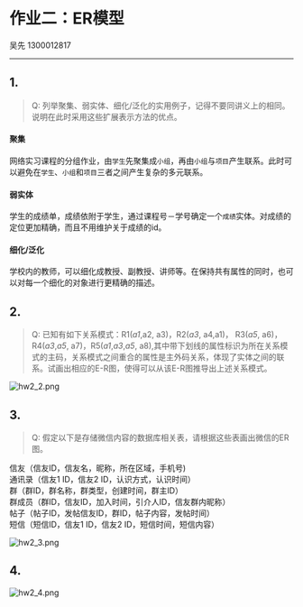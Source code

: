 # 作业二：ER模型
吴先 1300012817

---

## 1.
>Q: 列举聚集、弱实体、细化/泛化的实用例子，记得不要同讲义上的相同。说明在此时采用这些扩展表示方法的优点。

#### 聚集
网络实习课程的分组作业，由`学生`先聚集成`小组`，再由`小组`与`项目`产生联系。此时可以避免在`学生`、`小组`和`项目`三者之间产生复杂的多元联系。

#### 弱实体
学生的成绩单，成绩依附于学生，通过课程号－学号确定一个`成绩`实体。对成绩的定位更加精确，而且不用维护关于成绩的id。

#### 细化/泛化
学校内的教师，可以细化成教授、副教授、讲师等。在保持共有属性的同时，也可以对每一个细化的对象进行更精确的描述。

## 2.
>Q: 已知有如下关系模式：R1(*a1*,a2, a3)，R2(*a3*, a4,a1)， R3(*a5*, a6)， R4(*a3*,*a5*, a7)，R5(*a1*,*a3*,*a5*, a8),其中带下划线的属性标识为所在关系模式的主码，关系模式之间重合的属性是主外码关系，体现了实体之间的联系。试画出相应的E-R图，使得可以从该E-R图推导出上述关系模式。

![hw2_2.png](/Users/wuxian/Documents/assignment/数据库概论/hw2_2.png)

## 3.
>Q: 假定以下是存储微信内容的数据库相关表，请根据这些表画出微信的ER图。
>
 信友（信友ID，信友名，昵称，所在区域，手机号)  
 通讯录（信友1 ID，信友2 ID，认识方式，认识时间）  
 群（群ID，群名称，群类型，创建时间，群主ID）  
 群成员（群ID，信友ID，加入时间，引介人ID，信友群内昵称）  
 帖子（帖子ID，发帖信友ID，群ID，帖子内容，发帖时间）  
 短信（短信ID，信友1 ID，信友2 ID，短信时间，短信内容）  

![hw2_3.png](/Users/wuxian/Documents/assignment/数据库概论/hw2_3.png)

## 4.

![hw2_4.png](/Users/wuxian/Documents/assignment/数据库概论/hw2_4.png)